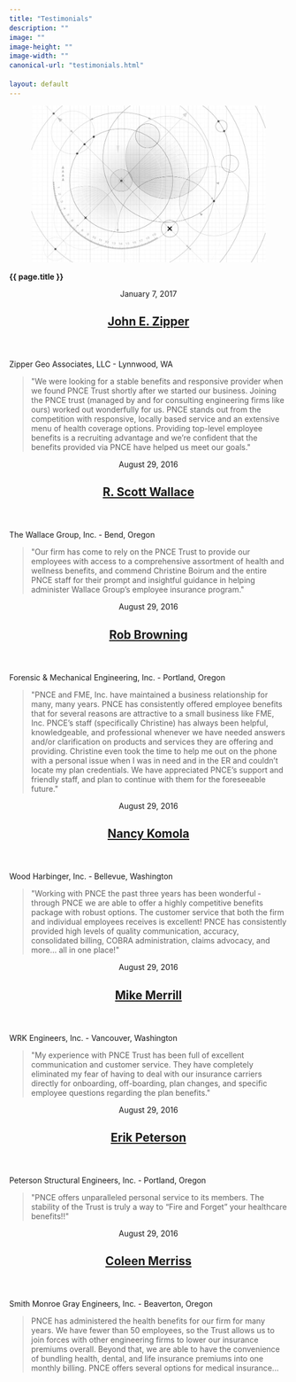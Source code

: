 ```yaml
---
title: "Testimonials"
description: ""
image: ""
image-height: ""
image-width: ""
canonical-url: "testimonials.html"

layout: default
---
```

<div class="banner" style="min-height: 175px;">
    <div class="color-overlay"></div>
    <figure id="thumbnail">
      <img src="/assets/images/engineering_white.jpg" data-image-dimensions="2500x1667"
        data-image-focal-point="0.22,0.57" alt="engineering_white.jpg" />
    </figure>
    <div class="description">
      <p><strong>{{ page.title }}</strong></p>
    </div>
  </div>
  <div class="container main-body">
    <div class="row">
      <div class="col-12">
        <article class="testimony">
          <header>
            <div class="dateline">
              <time class="published" datetime="2017-01-07">January 7, 2017</time>
              <time class="updated" datetime="2017-01-07"></time>
            </div>
            <h1>
              <a href="/testimonials/2017/1/7/john-e-zipper.html" rel="bookmark">John E. Zipper</a>
            </h1>
          </header>
          <div class="content">
            <p>Zipper Geo Associates, LLC - Lynnwood, WA</p>
            <blockquote>"We were looking for a stable benefits and responsive provider when we found PNCE Trust
              shortly after we started our business. Joining the PNCE trust (managed by and for consulting
              engineering firms like ours) worked out wonderfully for us. PNCE stands out from the
              competition with responsive, locally based service and an extensive menu of health coverage
              options. Providing top-level employee benefits is a recruiting advantage and we’re confident
              that the benefits provided via PNCE have helped us meet our goals."</blockquote>
          </div>
        </article>
        <article class="testimony">
          <header>
            <div class="dateline">
              <time class="published" datetime="2016-08-29">August
                29, 2016</time>
              <time class="updated" datetime="2017-03-12"></time>
            </div>
            <h1>
              <a href="/testimonials/2016/8/29/r-scott-wallace.html" rel="bookmark">R. Scott Wallace</a>
            </h1>
          </header>
          <div class="content">
            <p>The Wallace Group, Inc. - Bend, Oregon</p>
            <blockquote>"Our firm has come to rely on the PNCE Trust to provide our employees with access to a
              comprehensive assortment of health and wellness benefits, and commend Christine Boirum and the
              entire PNCE staff for their prompt and insightful guidance in helping administer Wallace
              Group’s employee insurance program."</blockquote>
          </div>
        </article>
        <article class="testimony">
          <header>
            <div class="dateline">
              <time class="published" datetime="2016-08-29">August
                29, 2016</time>
              <time class="updated" datetime="2016-09-11"></time>
            </div>
            <h1>
              <a href="/testimonials/2016/8/29/rob-browning.html" rel="bookmark">Rob Browning</a>
            </h1>
          </header>
          <div class="content">
            <p>Forensic &amp; Mechanical Engineering, Inc. - Portland, Oregon</p>
            <blockquote>"PNCE and FME, Inc. have maintained a business relationship for many, many years. PNCE has
              consistently offered employee benefits that for several reasons are attractive to a small
              business like FME, Inc. PNCE’s staff (specifically Christine) has always been helpful,
              knowledgeable, and professional whenever we have needed answers and/or clarification on
              products and services they are offering and providing. Christine even took the time to
              help me out on the phone with a personal issue when I was in need and in the ER and couldn’t
              locate my plan credentials. We have appreciated PNCE’s support and friendly staff, and
              plan to continue with them for the foreseeable future."</blockquote>
          </div>
        </article>
        <article class="testimony">
          <header>
            <div class="dateline">
              <time class="published" datetime="2016-08-29">August
                29, 2016</time>
              <time class="updated" datetime="2016-09-11"></time>
            </div>
            <h1>
              <a href="/testimonials/2016/8/29/nancy-komola.html" rel="bookmark">Nancy Komola</a>
            </h1>
          </header>
          <div class="content">
            <p>Wood Harbinger, Inc. - Bellevue, Washington</p>
            <blockquote>"Working with PNCE the past three years has been wonderful ‐ through PNCE we are able to
              offer a highly competitive benefits package with robust options. The customer service
              that both the firm and individual employees receives is excellent! PNCE has consistently
              provided high levels of quality communication, accuracy, consolidated
              billing, COBRA administration, claims advocacy, and more… all in one
              place!"</blockquote>
          </div>
        </article>
        <article class="testimony">
          <header>
            <div class="dateline">
              <time class="published" datetime="2016-08-29">August
                29, 2016</time>
              <time class="updated" datetime="2016-09-11"></time>
            </div>
            <h1>
              <a href="/testimonials/2016/8/29/mike-merrill.html" rel="bookmark">Mike Merrill</a>
            </h1>
          </header>
          <div class="content">
            <p>WRK Engineers, Inc. - Vancouver, Washington</p>
            <blockquote>"My experience with PNCE Trust has been full of excellent communication and customer
              service. They have completely eliminated my fear of having to deal with our insurance
              carriers directly for onboarding, off-boarding, plan changes, and specific
              employee questions regarding the plan benefits."</blockquote>
          </div>
        </article>
        <article class="testimony">
          <header>
            <div class="dateline">
              <time class="published" datetime="2016-08-29">August
                29, 2016</time>
              <time class="updated" datetime="2016-09-11"></time>
            </div>
            <h1>
              <a href="/testimonials/2016/8/29/erik-peterson.html" rel="bookmark">Erik Peterson</a>
            </h1>
          </header>
          <div class="content">
            <p>Peterson Structural Engineers, Inc. - Portland, Oregon</p>
            <blockquote>"PNCE offers unparalleled personal service to its members. The stability of the Trust is
              truly a way to “Fire and Forget” your healthcare benefits!!"</blockquote>
          </div>
        </article>
        <article class="testimony">
          <header>
            <div>
              <div class="dateline">
                <time class="published" datetime="2016-08-29">August 29, 2016</time>
                <time class="updated" datetime="2016-09-11"></time>
              </div>
            </div>
            <h1>
              <a href="/testimonials/2016/8/29/coleen-merriss.html" rel="bookmark">Coleen Merriss</a>
            </h1>
          </header>
          <div class="content">
            <p>Smith Monroe Gray Engineers, Inc. - Beaverton, Oregon</p>
            <blockquote>PNCE has administered the health benefits for our firm for many years. We have fewer than 50
              employees, so the Trust allows us to join forces with other engineering firms to lower our insurance
              premiums overall. Beyond that, we are able to have the convenience of bundling health, dental, and
              life insurance premiums into one monthly billing. PNCE offers several options for medical
              insurance...</blockquote>
          </div>
      </article>
    </div>
  </div>
  </div>